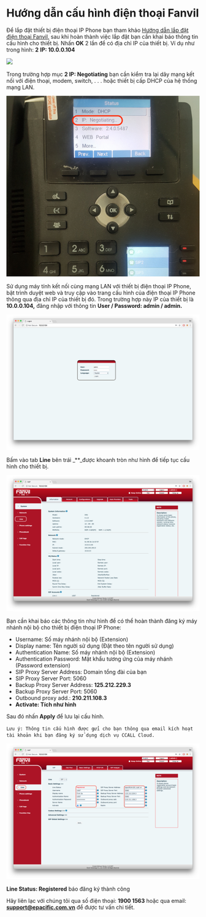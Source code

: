 # Hướng dẫn cấu hình điện thoại Fanvil

Để lắp đặt thiết bị điện thoại IP Phone bạn tham khảo [Hướng dẫn lắp đặt điện thoại Fanvil](https://docs.ccall.vn/huong-dan-lap-dat-dien-thoai-fanvil), sau khi hoàn thành việc lắp đặt bạn cần khai báo thông tin cấu hình cho thiết bị. Nhấn **OK** 2 lần để có địa chỉ IP của thiết bị. Ví dụ như trong hình: **2** **IP: 10.0.0.104**

![](.gitbook/assets/12.png)

Trong trường hợp mục **2 IP: Negotiating** bạn cần kiểm tra lại dây mạng kết nối với điện thoại, modem, switch, . . . hoặc thiết bị cấp DHCP của hệ thống mạng LAN.

![](.gitbook/assets/20180815_181029.jpg)

Sử dụng máy tính kết nối cùng mạng LAN với thiết bị điện thoại IP Phone, bật trình duyệt web và truy cập vào trang cấu hình của điện thoại IP Phone thông qua địa chỉ IP của thiết bị đó. Trong trường hợp này IP của thiết bị là **10.0.0.104,** đăng nhập với thông tin **User / Password: admin / admin.**

![](.gitbook/assets/screen-shot-2018-08-15-at-18.07.35.png)

Bấm vào tab **Line** bên trái _\*\*_được khoanh tròn như hình để tiếp tục cấu hình cho thiết bị.

![](.gitbook/assets/screen-shot-2018-08-15-at-18.07.47.png)

Bạn cần khai báo các thông tin như hình để có thể hoàn thành đăng ký máy nhánh nội bộ cho thiết bị điện thoại IP Phone:

* Username: Số máy nhánh nội bộ \(Extension\)
* Display name: Tên người sử dụng \(Đặt theo tên người sử dụng\)
* Authentication Name: Số máy nhánh nội bộ \(Extension\)
* Authentication Password: Mật khẩu tương ứng của máy nhánh \(Password extension\)
* SIP Proxy Server Address: Domain tổng đài của bạn
* SIP Proxy Server Port: 5060
* Backup Proxy Server Address: **125.212.229.3**
* Backup Proxy Server Port: 5060
* Outbound proxy add.: **210.211.108.3**
* **Activate: Tích như hình**

Sau đó nhấn **Apply** để lưu lại cấu hình.

`Lưu ý: Thông tin cấu hình được gửi cho bạn thông qua email kích hoạt tài khoản khi bạn đăng ký sử dụng dịch vụ CCALL Cloud.`

![](.gitbook/assets/screen-shot-2018-08-15-at-18.08.00.png)

**Line Status: Registered** báo đăng ký thành công

Hãy liên lạc với chúng tôi qua số điện thoại: **1900 1563** hoặc qua email: **support@epacific.com.vn** để được tư vấn chi tiết.

